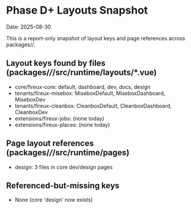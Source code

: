 # Phase D+ Layouts Snapshot

Date: 2025-08-30

This is a report-only snapshot of layout keys and page references across packages/*/*.

## Layout keys found by files (packages/*/*/src/runtime/layouts/*.vue)

- core/fireux-core: default, dashboard, dev, docs, design
- tenants/fireux-misebox: MiseboxDefault, MiseboxDashboard, MiseboxDev
- tenants/fireux-cleanbox: CleanboxDefault, CleanboxDashboard, CleanboxDev
- extensions/fireux-jobs: (none today)
- extensions/fireux-places: (none today)

## Page layout references (packages/*/*/src/runtime/pages)

- design: 3 files in core dev/design pages

## Referenced-but-missing keys

- None (core 'design' now exists)
